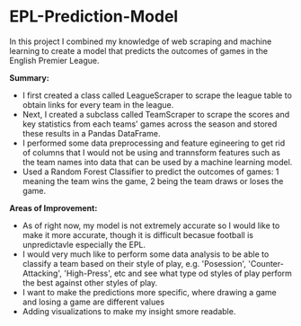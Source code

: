 # EPL-Prediction-Model

In this project I combined my knowledge of web scraping and machine learning to create a model that predicts the outcomes of games in the English Premier League.

**Summary:**
- I first created a class called LeagueScraper to scrape the league table to obtain links for every team in the league.
- Next, I created a subclass called TeamScraper to scrape the scores and key statistics from each teams' games across the season and stored these results in a Pandas DataFrame.
- I performed some data preprocessing and feature egineering to get rid of columns that I would not be using and trannsform features such as the team names into data that can be used by a machine learning model.
- Used a Random Forest Classifier to predict the outcomes of games: 1 meaning the team wins the game, 2 being the team draws or loses the game.


**Areas of Improvement:**
- As of right now, my model is not extremely accurate so I would like to make it more accurate, though it is difficult becasue football is unpredictavle especially the EPL.
- I would very much like to perform some data analysis to be able to classify a team based on their style of play, e.g. 'Posession', 'Counter-Attacking', 'High-Press', etc and see what type od styles of play perform the best against other styles of play.
- I want to make the predictions more specific, where drawing a game and losing a game are different values
- Adding visualizations to make my insight smore readable.


